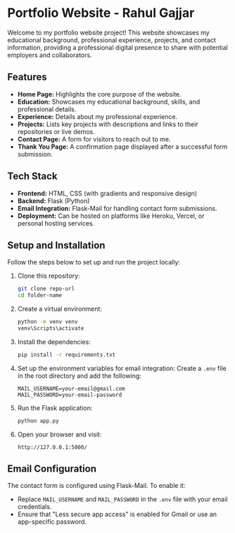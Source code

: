 # Portfolio Website - Rahul Gajjar

Welcome to my portfolio website project! This website showcases my educational background, professional experience, projects, and contact information, providing a professional digital presence to share with potential employers and collaborators.

## Features

- **Home Page:** Highlights the core purpose of the website.
- **Education:** Showcases my educational background, skills, and professional details.
- **Experience:** Details about my professional experience. 
- **Projects:** Lists key projects with descriptions and links to their repositories or live demos.
- **Contact Page:** A form for visitors to reach out to me.
- **Thank You Page:** A confirmation page displayed after a successful form submission.

## Tech Stack

- **Frontend:** HTML, CSS (with gradients and responsive design)
- **Backend:** Flask (Python)
- **Email Integration:** Flask-Mail for handling contact form submissions.
- **Deployment:** Can be hosted on platforms like Heroku, Vercel, or personal hosting services.

## Setup and Installation

Follow the steps below to set up and run the project locally:

1. Clone this repository:
    ```bash
    git clone repo-url
    cd folder-name
    ```

2. Create a virtual environment:
    ```bash
    python -m venv venv
    venv\Scripts\activate
    ```

3. Install the dependencies:
    ```bash
    pip install -r requirements.txt
    ```

4. Set up the environment variables for email integration:
    Create a `.env` file in the root directory and add the following:
    ```env
    MAIL_USERNAME=your-email@gmail.com
    MAIL_PASSWORD=your-email-password
    ```

5. Run the Flask application:
    ```bash
    python app.py
    ```

6. Open your browser and visit:
    ```
    http://127.0.0.1:5000/
    ```

## Email Configuration

The contact form is configured using Flask-Mail. To enable it:
- Replace `MAIL_USERNAME` and `MAIL_PASSWORD` in the `.env` file with your email credentials.
- Ensure that "Less secure app access" is enabled for Gmail or use an app-specific password.